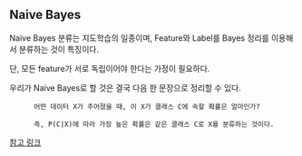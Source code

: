 ## Naive Bayes

Naive Bayes 분류는 지도학습의 일종이며, Feature와 Label를 Bayes 정리를 이용해서 분류하는 것이 특징이다.

단, 모든 feature가 서로 독립이어야 한다는 가정이 필요하다.
          
우리가 Naive Bayes로 할 것은 결국 다음 한 문장으로 정리할 수 있다.

          어떤 데이터 X가 주어졌을 때, 이 X가 클래스 C에 속할 확률은 얼마인가? 
          
          즉, P(C|X)에 따라 가장 높은 확률은 같은 클래스 C로 X를 분류하는 것이다. 
          

[참고 링크](https://bkshin.tistory.com/entry/%EB%A8%B8%EC%8B%A0%EB%9F%AC%EB%8B%9D-1%EB%82%98%EC%9D%B4%EB%B8%8C-%EB%B2%A0%EC%9D%B4%EC%A6%88-%EB%B6%84%EB%A5%98-Naive-Bayes-Classification)          

